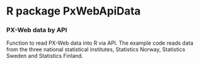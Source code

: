 # R package PxWebApiData

### PX-Web data by API

Function to read PX-Web data into R via API. The example code reads data from the three national statistical institutes, Statistics Norway, Statistics Sweden and Statistics Finland.

